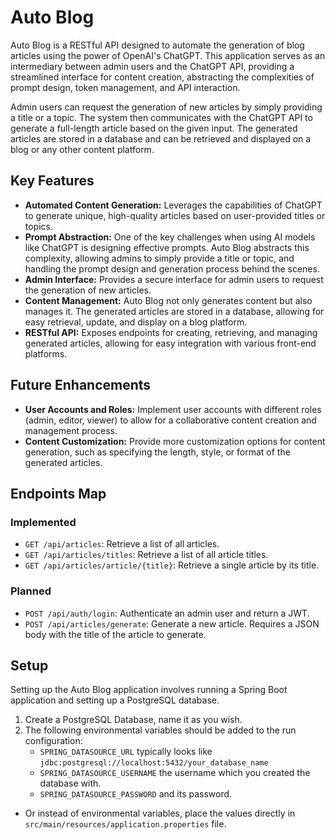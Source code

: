 # Auto Blog

Auto Blog is a RESTful API designed to automate the generation of blog articles using the power of OpenAI's ChatGPT.
This application serves as an intermediary between admin users and the ChatGPT API, providing a streamlined interface
for content creation, abstracting the complexities of prompt design, token management, and API interaction.

Admin users can request the generation of new articles by simply providing a title or a topic. The system then
communicates with the ChatGPT API to generate a full-length article based on the given input. The generated articles are
stored in a database and can be retrieved and displayed on a blog or any other content platform.

## Key Features

- **Automated Content Generation:** Leverages the capabilities of ChatGPT to generate unique, high-quality articles
  based on user-provided titles or topics.
- **Prompt Abstraction:** One of the key challenges when using AI models like ChatGPT is designing effective prompts.
  Auto Blog abstracts this complexity, allowing admins to simply provide a title or topic, and handling the prompt
  design and generation process behind the scenes.
- **Admin Interface:** Provides a secure interface for admin users to request the generation of new articles.
- **Content Management:** Auto Blog not only generates content but also manages it. The generated articles are stored in
  a database, allowing for easy retrieval, update, and display on a blog platform.
- **RESTful API:** Exposes endpoints for creating, retrieving, and managing generated articles, allowing for easy
  integration with various front-end platforms.

## Future Enhancements

- **User Accounts and Roles:** Implement user accounts with different roles (admin, editor, viewer) to allow for a
  collaborative content creation and management process.
- **Content Customization:** Provide more customization options for content generation, such as specifying the length,
  style, or format of the generated articles.

## Endpoints Map

### Implemented

- `GET /api/articles`: Retrieve a list of all articles.
- `GET /api/articles/titles`: Retrieve a list of all article titles.
- `GET /api/articles/article/{title}`: Retrieve a single article by its title.

### Planned

- `POST /api/auth/login`: Authenticate an admin user and return a JWT.
- `POST /api/articles/generate`: Generate a new article. Requires a JSON body with the title of the article to generate.

## Setup

Setting up the Auto Blog application involves running a Spring Boot application and setting up a PostgreSQL database.

1. Create a PostgreSQL Database, name it as you wish.
2. The following environmental variables should be added to the run configuration:
    - `SPRING_DATASOURCE_URL` typically looks like `jdbc:postgresql://localhost:5432/your_database_name`
    - `SPRING_DATASOURCE_USERNAME` the username which you created the database with.
    - `SPRING_DATASOURCE_PASSWORD` and its password.

- Or instead of environmental variables, place the values directly in `src/main/resources/application.properties` file.
